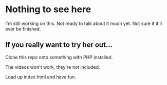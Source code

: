 # Nothing to see here

I'm still working on this. Not ready to talk about it much yet. Not sure if it'll ever be finished.

## If you really want to try her out...

Clone this repo onto something with PHP installed.

The videos won't work, they're not included.

Load up index.html and have fun.
